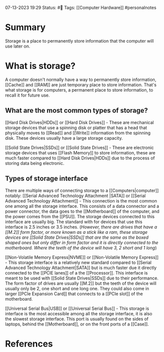 07-13-2023 19:29
Status: #📄
Tags: [[Computer Hardware]] #personalnotes 

# Summary 
Storage is a place to permanently store information that the computer will use later on.

# What is storage? 
A computer doesn't normally have a way to permanently store information, [[Cache]] and [[RAM]] are just temporary place to store information. That's what storage is for computers, a permanent place to store information, to recall it for future use.

## What are the most common types of storage?
[[Hard Disk Drives|HDDs]] or [[Hard Disk Drives]] - These are mechanical storage devices that use a spinning disk or platter that has a head that physically moves to [[Read]] and [[Write]] information from the spinning disk. These devices usually have a large storage capacity.

[[Solid State Drives|SSDs]] or [[Solid State Drives]] - These are electronic storage devices that uses [[Flash Memory]] to store information, these are much faster compared to [[Hard Disk Drives|HDDs]] due to the process of storing data being electronic.

## Types of storage interface
There are multiple ways of connecting storage to a [[Computers|computer]] notably:
[[Serial Advanced Technology Attachment |SATA]] or [[Serial Advanced Technology Attachment]] - This connection is the most common one among all the storage interface. This consists of a data connector and a power connector, the data goes to the [[Motherboard]] of the computer, and the power comes from the [[PSU]]. The storage devices connected to this interface are usually big. The standard with for devices that use this interface is 2.5 inches or 3.5 inches. (*However, there are drives that have a [[M.2]] form factor, or more known as a stick like a ram, these storage devices are [[Solid State Drives|SSDs]] that are the same as the boxed shaped ones but only differ in form factor and it is directly connected to the motherboard. Where the teeth of the device will have 3, 2 short and 1 long*)

[[Non-Volatile Memory Express|NVME]] or [[Non-Volatile Memory Express]] - This storage interface is a relatively new standard compared to [[Serial Advanced Technology Attachment|SATA]] but is much faster due it directly connected to the [[PCIE lanes]] of a the [[Processor]]. This interface is meant to be used with [[Solid State Drives|SSDs]] due to their performance. The form factor of drives are usually [[M.2]] but the teeth of the device will usually only be 2, one short and one long one. They could also come in larger [[PCIe Expansion Card]] that connects to a [[PCIe slot]] of the motherboard. 

[[Universal Serial Bus|USB]] or [[Universal Serial Bus]] - This storage is interface is the most accessible among all the storage interface, it is also the slowest storage interface. This port is usually found on the sides of laptops, behind the [[Motherboard]], or on the front ports of a [[Case]]. 



# References
